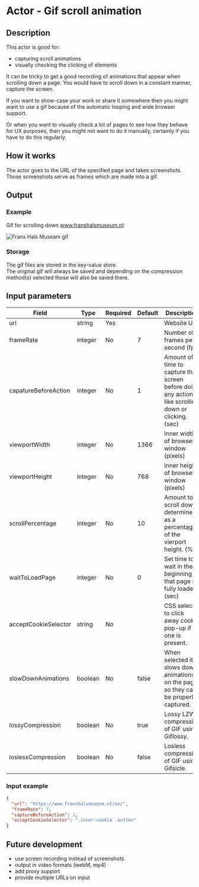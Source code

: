 # Actor - Gif scroll animation

## Description
This actor is good for:  
* capturing scroll animations     
* visually checking the clicking of elements  

It can be tricky to get a good recording of animations that appear when scrolling down a page. You would have to scroll down in a constant manner, capture the screen.

If you want to show-case your work or share it somewhere then you might want to use a gif because of the automatic looping and wide browser support.

Or when you want to visually check a lot of pages to see how they behave for UX purposes, then you might not want to do it manually, certainly if you have to do this regularly.

## How it works
The actor goes to the URL of the specified page and takes screenshots. Those screenshots serve as frames which are made into a gif.

## Output
### Example
Gif for scrolling down www.franshalsmuseum.nl:  

![Frans Hals Museam gif](./src/gif-examples/www.franshalsmuseum.nl-scroll_lossless-comp.gif)

### Storage
The gif files are stored in the key-value store.  
The original gif will always be saved and depending on the compression method(s) selected those will also be saved there.

## Input parameters
| Field    | Type   | Required | Default | Description |
| -------- | ------ | -------- | ------- | ----------- |
| url      | string | Yes      |         | Website URL |
| frameRate | integer | No | 7 | Number of frames per second (fps) |
| capatureBeforeAction | integer | No | 1 | Amount of time to capture the screen before doing any action like scrolling down or clicking. (sec) |  
| viewportWidth | integer | No | 1366 | Inner width of browser window (pixels) |  
| viewportHeight | integer | No | 768 | Inner height of browser window (pixels) |
| scrollPercentage | integer | No | 10 | Amount to scroll down determined as a percentage of the vierport height. (%) |
| waitToLoadPage | integer | No | 0 | Set time to wait in the beginning so that page is fully loaded. (sec) |  
| acceptCookieSelector | string | No | | CSS selector to click away cookie pop-up if one is present. |
| slowDownAnimations | boolean | No | false |When selected it slows down animations on the page so they can be properly captured. |
| lossyCompression | boolean | No | true |Lossy LZW compression of GIF using Giflossy. |
| loslessCompression | boolean | No | false | Losless compression of GIF using Gifsicle. |

### Input example
```json
{
  "url": "https://www.franshalsmuseum.nl/en/",
  "frameRate": 7,
  "captureBeforeAction": 1,
  "acceptCookieSelector": ".inner-cookie .button"
}
```

## Future development
* use screen recording instead of screenshots
* output in video formats (webM, mp4)
* add proxy support
* provide multiple URLs on input